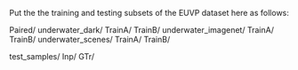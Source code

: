 Put the the training and testing subsets of the EUVP dataset here as follows:

Paired/
  underwater_dark/
    TrainA/
    TrainB/
  underwater_imagenet/
    TrainA/
    TrainB/
  underwater_scenes/
    TrainA/
    TrainB/
    
test_samples/
  Inp/
  GTr/
